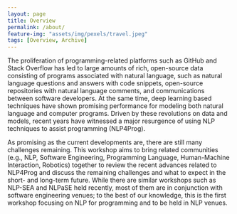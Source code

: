 ```yaml
---
layout: page
title: Overview
permalink: /about/
feature-img: "assets/img/pexels/travel.jpeg"
tags: [Overview, Archive]
---
```


The proliferation of programming-related platforms such as GitHub and Stack Overflow has led to large amounts of rich, open-source data consisting of programs associated with natural language, such as natural language questions and answers with code snippets, open-source repositories with natural language comments, and communications between software developers. At the same time, deep learning based techniques have shown promising performance for modeling both natural language and computer programs. Driven by these revolutions on data and models, recent years have witnessed a major resurgence of using NLP techniques to assist programming (NLP4Prog).

As promising as the current developments are, there are still many challenges remaining. This workshop aims to bring related communities (e.g., NLP, Software Engineering, Programming Language, Human-Machine Interaction, Robotics) together to review the recent advances related to NLP4Prog and discuss the remaining challenges and what to expect in the short- and long-term future. While there are similar workshops such as NLP-SEA and NLPaSE held recently, most of them are in conjunction with software engineering venues; to the best of our knowledge, this is the first workshop focusing on NLP for programming and to be held in NLP venues.
